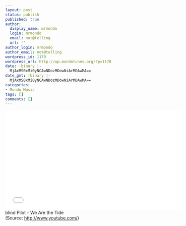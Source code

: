 ```yaml
---
layout: post
status: publish
published: true
author:
  display_name: mrmondo
  login: mrmondo
  email: not@telling
  url: ''
author_login: mrmondo
author_email: not@telling
wordpress_id: 1170
wordpress_url: http://wp.mondotunes.org/?p=1170
date: !binary |-
  MjAxMS0xMi0yNCAwNDozMDowNiArMDAwMA==
date_gmt: !binary |-
  MjAxMS0xMi0yNCAwNDozMDowNiArMDAwMA==
categories:
- Mondo Music
tags: []
comments: []
---
```

<iframe width="560" height="315" src="//www.youtube.com/embed/CZzfAWcHZns" frameborder="0"> </iframe>
blind Pilot - We Are the Tide
<div class="attribution">(<span>Source:</span> <a href="http://www.youtube.com/">http://www.youtube.com/</a>)</div>
